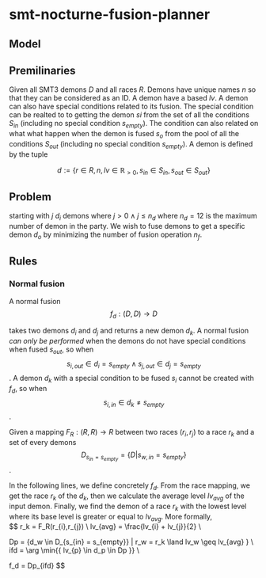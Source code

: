 # smt-nocturne-fusion-planner

## Model

## Premilinaries

Given all SMT3 demons $D$ and all races $R$.
Demons have unique names $n$ so that they can be considered as an ID.
A demon have a based $lv$.
A demon can also have special conditions related to its fusion.
The special condition can be realted to to getting the demon $si$ from the set of all
the conditions $S_{in}$ (including no special condition $s_{empty}$).
The condition can also related on what what happen when the demon is fused $s_o$ from the pool of all the conditions $S_{out}$ (including no special condition $s_{empty}$).
A demon is defined by the tuple

$$
d := \{r \in R,n, lv\in \mathbb{R}_{>0}, s_{in} \in S_{in}, s_{out} \in S_{out}  \}
$$

## Problem

starting with $j$ $d_i$ demons where $j>0 \land j \leq n_d$ where $n_d=12$ is the maximum number of demon in the party.
We wish to fuse demons to get a specific demon $d_o$ by minimizing the number of fusion operation $n_f$.

## Rules

### Normal fusion
A normal fusion 
$$f_d: (D, D) \to D $$

takes two demons $d_i$ and $d_j$ and returns a new demon $d_k$. 
A normal fusion _can only be performed_ when the demons do not have special conditions when fused $s_{out}$, so when 
$$
s_{i,out} \in d_{i} = s_{empty} \land s_{j, out} \in d_{j} = s_{empty}
$$.
A demon $d_k$ with a special condition to be fused $s_i$ cannot be created with $f_d$, so when 
$$
s_{i, in} \in d_{k} \ne s_{empty}
$$.

Given a mapping $F_R: (R, R) \to R$ between two races $(r_i, r_j)$  to a race $r_k$ and a set of every demons 
$$
D_{s_{in} = s_{empty}} = \{D|s_{w,in}=s_{empty} \}
$$.

In the following lines, we define concretely $f_d$.
From the race mapping, we get the race $r_k$ of the $d_k$, then
we calculate the average level $lv_{avg}$ of the input demon.
Finally, we find the demon of a race $r_k$ with the lowest level where its base level is greater or equal to $lv_{avg}$.
More formally,   
$$
r_k = F_R(r_{i},r_{j}) \\
lv_{avg} = \frac{lv_{i} + lv_{j}}{2} \\

Dp = \{d_w \in D_{s_{in} = s_{empty}} |  r_w = r_k \land lv_w  \geq lv_{avg} \} \\
ifd = \arg \min{\{ lv_{p} \in d_p \in Dp \}} \\

f_d = Dp_{ifd}
$$